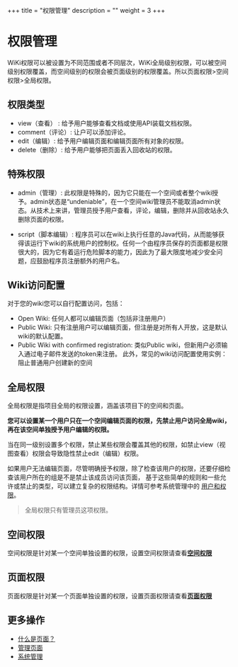 ﻿+++
title = "权限管理"
description = ""
weight = 3
+++

# 权限管理
   
WiKi权限可以被设置为不同范围或者不同层次，WiKi全局级别权限，可以被空间级别权限覆盖，而空间级别的权限会被页面级别的权限覆盖。所以页面权限>空间权限>全局权限。

## 权限类型

- view（查看） : 给予用户能够查看文档或使用API装载文档权限。
- comment（评论）: 让户可以添加评论。
- edit（编辑）: 给予用户编辑页面和编辑页面所有对象的权限。
- delete（删除）: 给予用户能够把页面丢入回收站的权限。

## 特殊权限

- admin（管理）: 此权限是特殊的，因为它只能在一个空间或者整个wiki授予。admin状态是“undeniable”，在一个空间wiki管理员不能取消admin状态。从技术上来讲，管理员授予用户查看，评论，编辑，删除并从回收站永久删除页面的权限。

- script（脚本编辑）: 程序员可以在wiki上执行任意的Java代码，从而能够获得该运行下wiki的系统用户的控制权。任何一个由程序员保存的页面都是权限很大的，因为它有着运行危险脚本的能力，因此为了最大限度地减少安全问题，应鼓励程序员注册额外的用户名。

## Wiki访问配置

对于您的wiki您可以自行配置访问，包括：

- Open Wiki: 任何人都可以编辑页面（包括非注册用户）
- Public Wiki: 只有注册用户可以编辑页面，但注册是对所有人开放，这是默认wiki的默认配置。
- Public Wiki with confirmed registration: 类似Public wiki，但新用户必须输入通过电子邮件发送的token来注册。
此外，常见的wiki访问配置使用实例：阻止普通用户创建新的空间

## 全局权限

全局权限是指项目全局的权限设置，涵盖该项目下的空间和页面。

**您可以设置某一个用户只在一个空间编辑页面的权限，先禁止用户访问全局wiki，再在该空间单独授予用户编辑的权限。**

当在同一级别设置多个权限，禁止某些权限会覆盖其他的权限，如禁止view（视图查看）权限会导致隐性禁止edit（编辑）权限。

如果用户无法编辑页面，尽管明确授予权限，除了检查该用户的权限，还要仔细检查该用户所在的组是不是禁止该成员访问该页面，
基于这些简单的规则和一些允许或禁止的类型，可以建立复杂的权限结构。详情可参考系统管理中的 [用户和权限](../system-management/users-rights)。

<blockquote class="note">
全局权限只有管理员这项权限。
</blockquote>


## 空间权限

空间权限是针对某一个空间单独设置的权限，设置空间权限请查看[**空间权限**](../space/hierarchy-space)

## 页面权限

页面权限是针对某一个页面单独设置的权限，设置页面权限请查看[**页面权限**](../page/hierarchy-page)


## 更多操作
- [什么是页面？](../page)
- [管理页面](../page/manage-page)
- [系统管理](../system-management)



